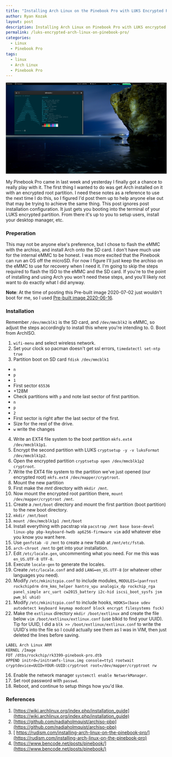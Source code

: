 ```yaml
---
title: "Installing Arch Linux on the Pinebook Pro with LUKS Encrypted Root"
author: Ryan Kozak
layout: post
description: Installing Arch Linux on Pinebook Pro with LUKS encrypted root partition
permalink: /luks-encrypted-arch-linux-on-pinebook-pro/
categories:
  - Linux
  - Pinebook Pro
tags:
  - linux
  - Arch Linux
  - Pinebook Pro
---
```


![Pinebook Pro Running Arch](/wp-content/uploads/2020/12/pinebook_arch.png)

My Pinebook Pro came in last week and yesterday I finally got a chance to really play with it. The first thing I wanted to do was get Arch installed on it with an encrypted root partition. I need these notes as a reference to use the next time I do this, so I figured I'd post them up to help anyone else out that may be trying to achieve the same thing. This post ignores post installation configuration. It just gets you booting into the terminal of your LUKS encrypted partition. From there it's up to you to setup users, install your desktop manager, etc.

### Preperation
This may not be anyone else's preference, but I chose to flash the eMMC with the archiso, and install Arch onto the SD card. I don't have much use for the internal eMMC to be honest. I was more excited that the Pinebook can run an OS off the microSD. For now I figure I'll just keep the archiso on the eMMC to use for recovery when I need it. I'm going to skip the steps required to flash the ISO to the eMMC and the SD card. If you're to the point of installing and using Arch you won't need these steps, and you'll likely not want to do exactly what I did anyway.

**Note**: At the time of posting this Pre-built image 2020-07-02 just wouldn't boot for me, so I used [Pre-built image 2020-06-16](https://github.com/nadiaholmquist/archiso-pbp/releases/tag/20200616).


### Installation
Remember `/dev/mmcblk1` is the SD card, and `/dev/mmcblk2` is eMMC, so adjust the steps accordingly to install this where you're intending to.
0. Boot from ArchISO.
1. `wifi-menu` and select wireless network.
2. Set your clock so pacman doesn't get ssl errors, `timedatectl set-ntp true`
3. Partition boot on SD card `fdisk /dev/mmcblk1`
  * `n`
  * `p`
  * `1`
  * First sector `65536`
  * +128M
  * Check partitions with `p` and note last sector of first partition.
  * `n`
  * `p`
  * `2`
  * First sector is right after the last sector of the first.
  * Size for the rest of the drive.
  * `w` write the changes
4. Write an EXT4 file system to the boot partition `mkfs.ext4 /dev/mmcblk1p1`.
5. Encrypt the second partition with LUKS `cryptsetup -y -v luksFormat /dev/mmcblk1p2`.
6. Open the encrypted partition `cryptsetup open /dev/mmcblk1p2 cryptroot`.
7. Write the EXT4 file system to the partition we've just opened (our encrypted root) `mkfs.ext4 /dev/mapper/cryptroot`.
8. Mount the new partition
  1. First make the *mnt* directory with `mkdir /mnt`.
  2. Now mount the encrypted root partition there, `mount /dev/mapper/cryptroot /mnt`.
9. Create a `/mnt/boot` directory and mount the first partition (boot partition) to the new boot directory.
  1. `mkdir /mnt/boot`
  2. `mount /dev/mmcblk1p1 /mnt/boot`
7. Install everything with pacstrap via `pacstrap /mnt base base-devel linux-pbp pbp-keyboard-hwdb ap6256-firmware vim` add whatever else you know you want here.
8. Use `genfstab -U /mnt` to create a new fstab at `/mnt/etc/fstab`.
9. `arch-chroot /mnt` to get into your installation.
10. Edit `/etc/locale.gen`, uncommenting what you need. For me this was `en_US.UTF-8 UTF-8`.
11. Execute `locale-gen` to generate the locales.
12. Create `/etc/locale.conf` and add `LANG=en_US.UTF-8` (or whatever other languages you need).
13. Modify `/etc/mkinitcpio.conf` to include modules, `MODULES=(panfrost rockchipdrm drm_kms_helper hantro_vpu analogix_dp rockchip_rga panel_simple arc_uart cw2015_battery i2c-hid iscsi_boot_sysfs jsm pwm_bl uhid)`
14. Modify `/etc/mkinitcpio.conf` to include hooks, `HOOKS=(base udev autodetect keyboard keymap modconf block encrypt filesystems fsck)`
15. Make the `extlinux` directory `mkdir /boot/extlinux` and create the file below `vim /boot/extlinux/extlinux.conf` (use blkid to find your UUID).
Tip for UUID, I did a `blk >> /boot/extlinux/extlinux.conf` to write the UUID's into the file so I could actually see them as I was in VIM, then just deleted the lines before saving.
```
LABEL Arch Linux ARM
KERNEL /Image
FDT /dtbs/rockchip/rk3399-pinebook-pro.dtb
APPEND initrd=/initramfs-linux.img console=tty1 rootwait cryptdevice=UUID=YOUR-UUID:cryptroot root=/dev/mapper/cryptroot rw
```
16. Enable the network manager `systemctl enable NetworkManager`.
17. Set root password with `passwd`.
18. Reboot, and continue to setup things how you'd like.



### References
1. [https://wiki.archlinux.org/index.php/installation_guide](https://wiki.archlinux.org/index.php/installation_guide)
2. [https://github.com/nadiaholmquist/archiso-pbp](https://github.com/nadiaholmquist/archiso-pbp)
3. [ https://rudism.com/installing-arch-linux-on-the-pinebook-pro/](https://rudism.com/installing-arch-linux-on-the-pinebook-pro)
4. [https://www.bencode.net/posts/pinebook/](https://www.bencode.net/posts/pinebook/)
